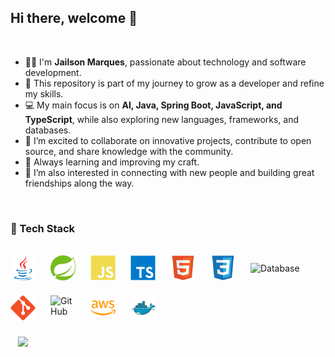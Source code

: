 ## Hi there, welcome 👋

<br/>

- 🙋‍♂️ I'm **Jailson Marques**, passionate about technology and software development.  
- 🔭 This repository is part of my journey to grow as a developer and refine my skills.  
- 💻 My main focus is on **AI, Java, Spring Boot, JavaScript, and TypeScript**, while also exploring new languages, frameworks, and databases.  
- 🚀 I’m excited to collaborate on innovative projects, contribute to open source, and share knowledge with the community.  
- 🌱 Always learning and improving my craft.  
- 👀 I’m also interested in connecting with new people and building great friendships along the way.  

<br/>

### 🚀 Tech Stack  

<br/>
<!--
![Java](https://img.shields.io/badge/Java-%23ED8B00.svg?style=for-the-badge&logo=openjdk&logoColor=white)
![Spring Boot](https://img.shields.io/badge/Spring%20Boot-%236DB33F.svg?style=for-the-badge&logo=springboot&logoColor=white)
![JavaScript](https://img.shields.io/badge/JavaScript-%23F7DF1E.svg?style=for-the-badge&logo=javascript&logoColor=black)
![TypeScript](https://img.shields.io/badge/TypeScript-%23007ACC.svg?style=for-the-badge&logo=typescript&logoColor=white)
![HTML5](https://img.shields.io/badge/HTML5-%23E34F26.svg?style=for-the-badge&logo=html5&logoColor=white)
![CSS3](https://img.shields.io/badge/CSS3-%231572B6.svg?style=for-the-badge&logo=css3&logoColor=white)
![PostgreSQL](https://img.shields.io/badge/PostgreSQL-%23336791.svg?style=for-the-badge&logo=postgresql&logoColor=white)
![MySQL](https://img.shields.io/badge/MySQL-%234479A1.svg?style=for-the-badge&logo=mysql&logoColor=white)

<br/><br/>

<!--
[![Typing SVG](https://readme-typing-svg.herokuapp.com/?color=A9A9A9&size=35&center=true&vCenter=true&width=1000&lines=HELLO,+My+name+is+Jailson+Marques;I'm+26+years+old;I'm+from+Brazil;I+Study+Systems+Analysis+and+Development;Be+Welcome!+:%29)](https://git.io/typing-svg)
-->


<div style="display:flex; gap:12px; align-items:center; flex-wrap:wrap;">

  <div style="display:flex; gap:24px; align-items:center; flex-wrap:wrap;">

  <!-- Java -->
  <img alt="Java" height="40" width="40" src="https://raw.githubusercontent.com/devicons/devicon/master/icons/java/java-original.svg" />

  <!-- Spring Boot -->
  <img alt="Spring Boot" height="40" width="40" src="https://raw.githubusercontent.com/devicons/devicon/master/icons/spring/spring-original.svg" />

  <!-- JavaScript -->
  <img alt="JavaScript" height="40" width="40" src="https://raw.githubusercontent.com/devicons/devicon/master/icons/javascript/javascript-plain.svg" />

  <!-- TypeScript -->
  <img alt="TypeScript" height="40" width="40" src="https://raw.githubusercontent.com/devicons/devicon/master/icons/typescript/typescript-original.svg" />

  <!-- HTML5 -->
  <img alt="HTML5" height="40" width="40" src="https://raw.githubusercontent.com/devicons/devicon/master/icons/html5/html5-original.svg" />

  <!-- CSS3 -->
  <img alt="CSS3" height="40" width="40" src="https://raw.githubusercontent.com/devicons/devicon/master/icons/css3/css3-original.svg" />

  <!-- Database (auto claro/escuro) -->
  <picture>
    <source srcset="https://img.icons8.com/ios-filled/50/FFFFFF/database.png" media="(prefers-color-scheme: dark)" />
    <source srcset="https://img.icons8.com/ios-filled/50/000000/database.png" media="(prefers-color-scheme: light)" />
    <img alt="Database" height="40" width="40" src="https://img.icons8.com/ios-filled/50/000000/database.png" />
  </picture>

  <!-- Git -->
  <img alt="Git" height="40" width="40" src="https://raw.githubusercontent.com/devicons/devicon/master/icons/git/git-original.svg" />

  <!-- GitHub (logo oficial Octocat) -->
  <img alt="GitHub" height="40" width="40" src="https://github.githubassets.com/images/modules/logos_page/GitHub-Mark.png" />

  <!-- AWS -->
  <img alt="AWS" height="40" width="40" src="https://raw.githubusercontent.com/devicons/devicon/master/icons/amazonwebservices/amazonwebservices-plain-wordmark.svg" />

  <!-- Docker -->
  <img alt="Docker" height="40" width="40" src="https://raw.githubusercontent.com/devicons/devicon/master/icons/docker/docker-original.svg" />

</div>






##

<div align="center">
 <a href="https://www.linkedin.com/in/jailson-marques-jm/" target="_blank"><img src="https://img.shields.io/badge/-LinkedIn-%230077B5?style=for-the-badge&logo=linkedin&logoColor=white" target="_blank"></a>
 

